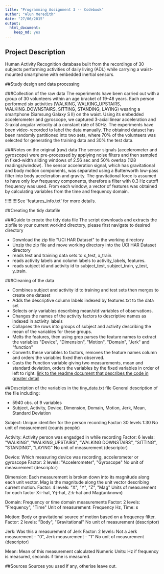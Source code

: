 ```yaml
---
title: "Programming Assignment 3 -- Codebook"
author: "Alun Meredith"
date: "27/06/2015"
output:
  html_document:
    keep_md: yes
---
```

 
## Project Description
Human Activity Recognition database built from the recordings of 30 subjects performing activities of daily living (ADL) while carrying a waist-mounted smartphone with embedded inertial sensors.

##Study design and data processing
 
###Collection of the raw data
The experiments have been carried out with a group of 30 volunteers within an age bracket of 19-48 years. Each person performed six activities (WALKING, WALKING_UPSTAIRS, WALKING_DOWNSTAIRS, SITTING, STANDING, LAYING) wearing a smartphone (Samsung Galaxy S II) on the waist. Using its embedded accelerometer and gyroscope, we captured 3-axial linear acceleration and 3-axial angular velocity at a constant rate of 50Hz. The experiments have been video-recorded to label the data manually. The obtained dataset has been randomly partitioned into two sets, where 70% of the volunteers was selected for generating the training data and 30% the test data. 

###Notes on the original (raw) data 
The sensor signals (accelerometer and gyroscope) were pre-processed by applying noise filters and then sampled in fixed-width sliding windows of 2.56 sec and 50% overlap (128 readings/window). The sensor acceleration signal, which has gravitational and body motion components, was separated using a Butterworth low-pass filter into body acceleration and gravity. The gravitational force is assumed to have only low frequency components, therefore a filter with 0.3 Hz cutoff frequency was used. From each window, a vector of features was obtained by calculating variables from the time and frequency domain. 

!!!!!!!!!!See 'features_info.txt' for more details.

##Creating the tidy datafile
 
###Guide to create the tidy data file
The script downloads and extracts the zipfile to your current workind directory, please first navigate to desired directory
 - Download the zip file "UCI HAR Dataset" to the working directory
 - Unzip the zip file and move working directory into the UCI HAR Dataset directory
 - reads test and training data sets to x_test, x_train. 
 - reads activity labels and column labels to activity_labels, features. 
 - reads subject id and activity id to subject_test, subject_train, y_test, y_train. 
 
###Cleaning of the data
 - Combines subject and activity id to training and test sets then merges to create one dataset
 - Adds the descriptive column labels indexed by features.txt to the data set
 - Selects only variables describing mean/std variables of observations. 
 - Changes the names of the activity factors to descriptive names as indexed in activity_labels
 - Collapses the rows into groups of subject and activity describing the mean of the variables for these groups.
 - Melts the features, then using grep parses the feature names to extract the variables "Device", "Dimension", "Motion", "Domain", "Jerk" and "function"
 - Converts these variables to factors, removes the feature names column and orders the variables fixed then observed.
 - Casts the Function variable giving two measurements, mean and standard deviation, orders the variables by the fixed variables in order of left to right.
 [link to the readme document that describes the code in greater detail]()
 
##Description of the variables in the tiny_data.txt file
General description of the file including:
 - 5940 obs. of 9 variables
 - Subject, Activity, Device, Dimension, Domain, Motion, Jerk, Mean, Standard Deviation
 
Subject:    Unique identifier for the person recording
            Factor: 30 levels 1:30
            No unit of measurement (counts people) 
 
Activity:   Activity person was engadged in while recording
            Factor: 6 levels: "WALKING", "WALKING_UPSTAIRS", "WALKING DOWNSTAIRS", "SITTING", "STANDING", "LAYING"
            No unit of measurement (descriptor)

Device:     Which measuring device was recording, accelerometer or gyroscope
            Factor: 2 levels: "Accelerometer", "Gyroscope"
            No unit of measurement (descriptor)

Dimension:  Each measurement is broken down into its magnitude along each unit vector.
            Mag is the magnitude along the unit vector describing current motion. 
            Factor: 4 levels: "X", "Y", "Z", "Mag"
            Units of measurement for each factor X:i-hat, Y:j-hat, Z:k-hat and Mag(unknown)
              
Domain:     Frequency or time domain measurements
            Factor: 2 levels: "Frequency", "Time"
            Unit of measurement: Frequency Hz, Time: s
            
Motion:     Body or gravitational source of motion based on a frequency filter.
            Factor: 2 levels: "Body", "Gravitational"
            No unit of measurement (descriptor)
            
Jerk:       Was this a measurement of Jerk
            Factor: 2 levels: Not a Jerk measurement - "0", Jerk measurement - "1"
            No unit of measurement (descriptor)

Mean:       Mean of this measurement calculated
            Numeric
            Units: Hz if frequency is measured, seconds if time is measured. 
 
##Sources
Sources you used if any, otherise leave out.
